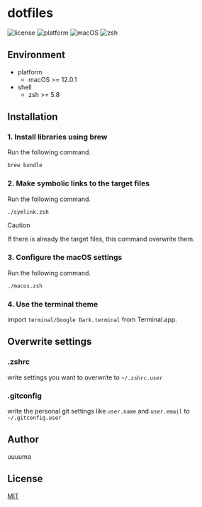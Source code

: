 # dotfiles
![license](https://img.shields.io/github/license/uuuuma/dotfiles)
![platform](https://img.shields.io/static/v1?label=platform&message=macOS&color=lightgrey)
![macOS](https://img.shields.io/static/v1?label=macOS&message=>=12.0.1&color=informational)
![zsh](https://img.shields.io/static/v1?label=zsh&message=>=5.8&color=informational)

## Environment
- platform
    - macOS >= 12.0.1
- shell
    - zsh >= 5.8

## Installation
### 1. Install libraries using brew
Run the following command.

```zsh
brew bundle
```

### 2. Make symbolic links to the target files
Run the following command.

```zsh
./symlink.zsh
```

> [!CAUTION]  
> If there is already the target files, this command overwrite them.

### 3. Configure the macOS settings
Run the following command.

```zsh
./macos.zsh
```

### 4. Use the terminal theme
import `terminal/Google Dark.terminal` from Terminal.app.

## Overwrite settings
### .zshrc
write settings you want to overwrite to `~/.zshrc.user`

### .gitconfig
write the personal git settings like `user.name` and `user.email` to `~/.gitconfig.user`

## Author
uuuuma

## License
[MIT](LICENSE)
